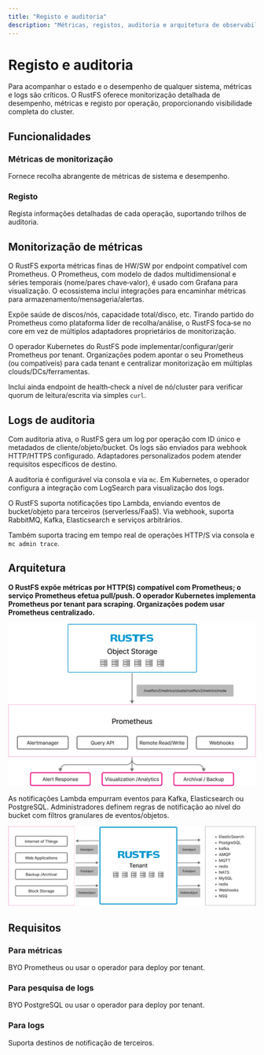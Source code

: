 ```yaml
---
title: "Registo e auditoria"
description: "Métricas, registos, auditoria e arquitetura de observabilidade no RustFS"
---
```


# Registo e auditoria

Para acompanhar o estado e o desempenho de qualquer sistema, métricas e logs são críticos. O RustFS oferece monitorização detalhada de desempenho, métricas e registo por operação, proporcionando visibilidade completa do cluster.

## Funcionalidades

### Métricas de monitorização

Fornece recolha abrangente de métricas de sistema e desempenho.

### Registo

Regista informações detalhadas de cada operação, suportando trilhos de auditoria.

## Monitorização de métricas

O RustFS exporta métricas finas de HW/SW por endpoint compatível com Prometheus. O Prometheus, com modelo de dados multidimensional e séries temporais (nome/pares chave‑valor), é usado com Grafana para visualização. O ecossistema inclui integrações para encaminhar métricas para armazenamento/mensageria/alertas.

Expõe saúde de discos/nós, capacidade total/disco, etc. Tirando partido do Prometheus como plataforma líder de recolha/análise, o RustFS foca‑se no core em vez de múltiplos adaptadores proprietários de monitorização.

O operador Kubernetes do RustFS pode implementar/configurar/gerir Prometheus por tenant. Organizações podem apontar o seu Prometheus (ou compatíveis) para cada tenant e centralizar monitorização em múltiplas clouds/DCs/ferramentas.

Inclui ainda endpoint de health‑check a nível de nó/cluster para verificar quorum de leitura/escrita via simples `curl`.

## Logs de auditoria

Com auditoria ativa, o RustFS gera um log por operação com ID único e metadados de cliente/objeto/bucket. Os logs são enviados para webhook HTTP/HTTPS configurado. Adaptadores personalizados podem atender requisitos específicos de destino.

A auditoria é configurável via consola e via `mc`. Em Kubernetes, o operador configura a integração com LogSearch para visualização dos logs.

O RustFS suporta notificações tipo Lambda, enviando eventos de bucket/objeto para terceiros (serverless/FaaS). Via webhook, suporta RabbitMQ, Kafka, Elasticsearch e serviços arbitrários.

Também suporta tracing em tempo real de operações HTTP/S via consola e `mc admin trace`.

## Arquitetura

**O RustFS expõe métricas por HTTP(S) compatível com Prometheus; o serviço Prometheus efetua pull/push. O operador Kubernetes implementa Prometheus por tenant para scraping. Organizações podem usar Prometheus centralizado.**

![Arquitetura 1](images/s7-1.png)

As notificações Lambda empurram eventos para Kafka, Elasticsearch ou PostgreSQL. Administradores definem regras de notificação ao nível do bucket com filtros granulares de eventos/objetos.

![Arquitetura 2](images/s7-2.png)

## Requisitos

### Para métricas

BYO Prometheus ou usar o operador para deploy por tenant.

### Para pesquisa de logs

BYO PostgreSQL ou usar o operador para deploy por tenant.

### Para logs

Suporta destinos de notificação de terceiros.
